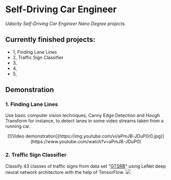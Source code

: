 # **Self-Driving Car Engineer**
*Udacity Self-Driving Car Engineer Nano Degree projects.*

## Currently finished projects:
- 1, Finding Lane Lines
- 2, Traffic Sign Classifier
- 3,
- 4,
- 5,

## Demonstration
### 1. Finding Lane Lines
Use basic computer vision techniques, Canny Edge Detection and Hough Transform for instance, to detect lanes in some video streams taken from a running car.

<center>[![Video demonstration](https://img.youtube.com/vi/aPmJB-JDuP0/0.jpg)](https://www.youtube.com/watch?v=aPmJB-JDuP0)</center>

### 2. Traffic Sign Classifier
Classify 43 classes of traffic signs from data set "[GTSRB](http://benchmark.ini.rub.de/)" using LeNet deep neural network architecture with the help of TensorFlow.
![](./project_demonstration/project2_1.jpg)

